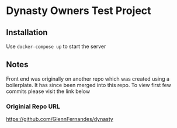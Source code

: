 # Dynasty Owners Test Project

## Installation
Use `docker-compose up` to start the server

## Notes

Front end was originally on another repo which was created using a boilerplate. It has since been merged into this repo. To view first few commits please visit the link below

### Originial Repo URL 
https://github.com/GlennFernandes/dynasty
